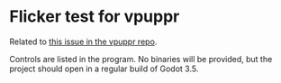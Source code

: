 # Flicker test for vpuppr
Related to [this issue in the vpuppr repo](https://github.com/virtual-puppet-project/vpuppr/issues/95).

Controls are listed in the program. No binaries will be provided, but the project should open in a regular build of Godot 3.5.

